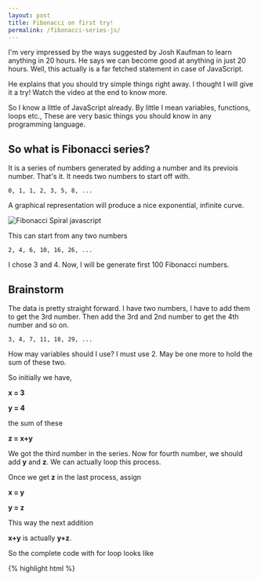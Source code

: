 ```yaml
---
layout: post
title: Fibonacci on first try!
permalink: /fibonacci-series-js/
---
```


I'm very impressed by the ways suggested by Josh Kaufman to learn anything in 20 hours. He says we can become good at anything in just 20 hours. Well, this actually is a far fetched statement in case of JavaScript. 

He explains that you should try simple things right away. I thought I will give it a try! Watch the video at the end to know more.

So I know a little of JavaScript already. By little I mean variables, functions, loops etc., These are very basic things you should know in any programming language.

## So what is Fibonacci series?
It is a series of numbers generated by adding a number and its previois number. That's it. It needs two numbers to start off with. 

```0, 1, 1, 2, 3, 5, 8, ...```


A graphical representation will produce a nice exponential, infinite curve.

![Fibonacci Spiral javascript](/images/Fibonacci_spiral.svg)


This can start from any two numbers

```2, 4, 6, 10, 16, 26, ...```

I chose 3 and 4. Now, I will be generate first 100 Fibonacci numbers.

## Brainstorm

The data is pretty straight forward. I have two numbers, I have to add them to get the 3rd number. Then add the 3rd and 2nd number to get the 4th number and so on.

```3, 4, 7, 11, 18, 29, ...```

How may variables should I use? I must use 2. May be one more to hold the sum of these two.

So initially we have,

**x = 3**

**y = 4**

the sum of these 

**z = x+y**

We got the third number in the series. Now for fourth number, we should add **y** and **z**. We can actually loop this process.

Once we get **z** in the last process, assign 

**x = y**

**y = z**

This way the next addition 

**x+y** is actually **y+z**.


So the complete code with for loop looks like

{% highlight html %}
<!DOCTYPE html>
<html lang="en">
<body>
   <script>
   
   // Initial values
    var x = 3;
    var y = 4;

       // Calculating for 100 terms
       for(i=0;i<100;i++){
           
           z = x + y;
           
           // Output with a break to get the numbers in a table
           document.write(z + "<br />");
           
           // Assigning x to y and y to z for next fibonacci number in the next loop
           x = y;
           y = z;
       }
    </script> 
</body>
</html>
{% endhighlight %}

HTML because you can save it as an html file and run it to see the output.

I came up with this code because this is how I used to do it in C in college. There can be a better way to do this but I wanted to come up with my own code. Not to copy from anywhere. Let me know if there's an easier way.

Output

{% highlight html %}
7

11

18

29

47

76

123

199

322

521

843

1364

.

.

.

3.3552659205930536e+21
{% endhighlight %}


<br />



<iframe class="video" src="https://www.youtube.com/embed/5MgBikgcWnY?rel=0" frameborder="0" allowfullscreen></iframe>

Thanks for reading!